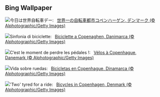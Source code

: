 ## Bing Wallpaper
![](https://www.bing.com/th?id=OHR.CopenhagenBicycles_JA-JP2959867214_UHD.jpg&w=1000)今日は世界自転車デー:&nbsp;&ensp;[世界一の自転車都市コペンハーゲン, デンマーク (© Alphotographic/Getty Images)](https://www.bing.com/th?id=OHR.CopenhagenBicycles_JA-JP2959867214_UHD.jpg)
<br><br/>
![](https://www.bing.com/th?id=OHR.CopenhagenBicycles_IT-IT2125819648_UHD.jpg&w=1000)Sinfonia di biciclette:&nbsp;&ensp;[Biciclette a Copenaghen, Danimarca (© Alphotographic/Getty Images)](https://www.bing.com/th?id=OHR.CopenhagenBicycles_IT-IT2125819648_UHD.jpg)
<br><br/>
![](https://www.bing.com/th?id=OHR.CopenhagenBicycles_FR-FR1244854988_UHD.jpg&w=1000)C’est le moment de perdre les pédales !:&nbsp;&ensp;[Vélos à Copenhague, Danemark (© Alphotographic/Getty Images)](https://www.bing.com/th?id=OHR.CopenhagenBicycles_FR-FR1244854988_UHD.jpg)
<br><br/>
![](https://www.bing.com/th?id=OHR.CopenhagenBicycles_ES-ES4229368591_UHD.jpg&w=1000)Vida sobre ruedas:&nbsp;&ensp;[Bicicletas en Copenhague, Dinamarca (© Alphotographic/Getty Images)](https://www.bing.com/th?id=OHR.CopenhagenBicycles_ES-ES4229368591_UHD.jpg)
<br><br/>
![](https://www.bing.com/th?id=OHR.CopenhagenBicycles_EN-GB4395240180_UHD.jpg&w=1000)'Two' tyred for a ride:&nbsp;&ensp;[Bicycles in Copenhagen, Denmark (© Alphotographic/Getty Images)](https://www.bing.com/th?id=OHR.CopenhagenBicycles_EN-GB4395240180_UHD.jpg)
<br><br/>
